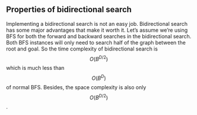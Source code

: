 ## Properties of bidirectional search

Implementing a bidirectional search is not an easy job. Bidirectional search has some major advantages that make it worth it. Let’s assume we’re using BFS for both the forward and backward searches in the bidirectional search. Both BFS instances will only need to search half of the graph between the root and goal. 
So the time complexity of bidirectional search is $$O(B^{D/2})$$ which is much less than $$O(B^D)$$ of normal BFS. 
Besides, the space complexity is also only $$O(B^{D/2})$$.